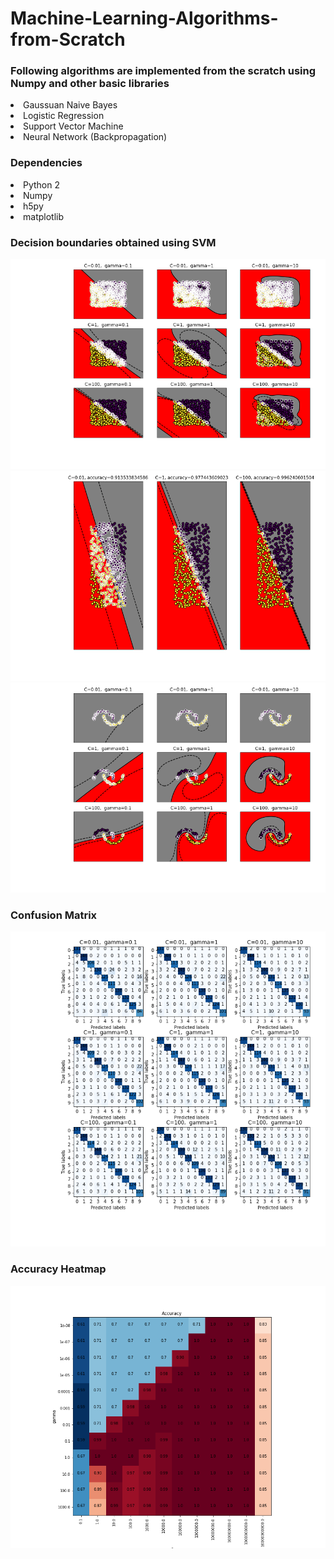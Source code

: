 # Machine-Learning-Algorithms-from-Scratch

<h3> Following algorithms are implemented from the scratch using Numpy and other basic libraries </h3>

<li> Gaussuan Naive Bayes </li>
<li> Logistic Regression</li>
<li> Support Vector Machine </li>
<li> Neural Network (Backpropagation) </li>

<h3> Dependencies </h3> 
  <li> Python 2 </li>
  <li> Numpy </li>
  <li> h5py </li>
  <li>matplotlib</li>
  
<h3> Decision boundaries obtained using SVM </h3>
  
<img src = "/images/data_8_hp_rbf.png"  width ="650">
<img src = "/images/data_8.h5_hp_linear.png"  width ="650">
<img src = "/images/data_2.h5_hp_rbf.png"  width ="650">

<h3> Confusion Matrix </h3>
<img src = "/images/data_6.h5_cm_rbf.png"  width ="650">

<h3> Accuracy Heatmap </h3>
<img src = "/images/data_3_rbf_ovr.png"  width ="650">
